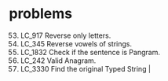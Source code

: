 # problems 

53. LC_917  Reverse only letters.
54. LC_345  Reverse vowels of strings.
55. LC_1832 Check if the sentence is Pangram.
56. LC_242  Valid Anagram.
57. LC_3330 Find the original Typed String |